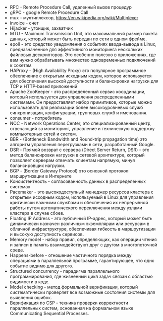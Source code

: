 - RPC - Remote Procedure Call, удаленный вызов процедур
- gRPC - google Remote Procedure Call
- mux - мултиплексор, https://en.wikipedia.org/wiki/Multiplexer
- invoice - счет
- Hijacker - угонщик, захватчик
- MTU - Maximum Transmission Unit, это максимальный размер пакета данных, который может быть передан по сети в одном фрейме. 
- epoll - это средство уведомления о событиях ввода-вывода в Linux, предназначенное для эффективного мониторинга нескольких файловых дескрипторов. Это особенно полезно в приложениях, где вам нужно обрабатывать множество одновременных подключений к сокетам.
- HAProxy - (High Availability Proxy) это популярное программное обеспечение с открытым исходным кодом, которое используется для обеспечения высокой доступности и балансировки нагрузки для TCP и HTTP-based приложений
- Apache ZooKeeper - это распределенный сервис координации, который используется для управления распределенными системами. Он предоставляет набор примитивов, которые можно использовать для реализации более высокоуровневых служб синхронизации, конфигурации, групповых служб и именования.
- consumer - потребитель
- NOC - Network Operations Center, это специализированный центр, отвечающий за мониторинг, управление и техническую поддержку компьютерных сетей и систем.
- BBR - (Bottleneck Bandwidth and Round-trip propagation time) это алгоритм управления перегрузками в сети, разработанный Google. 
- DSR - Прямой возврат с сервера (Direct Server Return, DSR) - это метод балансировки нагрузки в сетевой архитектуре, который позволяет серверам отвечать клиентам напрямую, минуя балансировщик нагрузки.
- BGP - (Border Gateway Protocol) это основной протокол маршрутизации в Интернете
- Консистентность - согласованность данных в распределенных системах
- Pacemaker - это высокодоступный менеджер ресурсов кластера с открытым исходным кодом, используемый в Linux для управления критически важными службами и обеспечения их непрерывной работы путем автоматического переключения между узлами кластера в случае сбоев.
- Floating IP Address - это публичный IP-адрес, который может быть динамически назначен различным экземплярам или ресурсам в облачной инфраструктуре, обеспечивая гибкость в маршрутизации и высокую доступность сервисов.
- Memory model - набор правил, определяющих, как операции чтения и записи в память взаимодействуют друг с другом в многопоточной среде.
- Happens-before - отношение частичного порядка между операциями в параллельной программе, гарантирующее, что одно событие видимо для другого.
- Structured concurrency - парадигма параллельного программирования, где жизненный цикл задач связан с областью видимости в коде.
- Model checking - метод формальной верификации, который систематически проверяет все возможные состояния системы для выявления ошибок.
- Верификация по CSP - техника проверки корректности параллельных систем, основанная на формальном языке Communicating Sequential Processes.